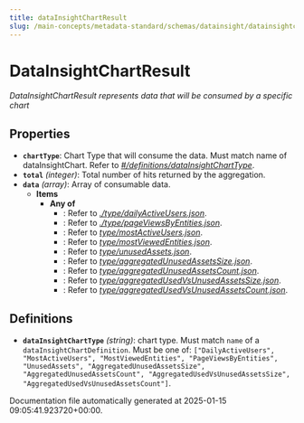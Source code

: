 ```yaml
---
title: dataInsightChartResult
slug: /main-concepts/metadata-standard/schemas/datainsight/datainsightchartresult
---
```


# DataInsightChartResult

*DataInsightChartResult represents data that will be consumed by a specific chart*

## Properties

- **`chartType`**: Chart Type that will consume the data. Must match name of dataInsightChart. Refer to *[#/definitions/dataInsightChartType](#definitions/dataInsightChartType)*.
- **`total`** *(integer)*: Total number of hits returned by the aggregation.
- **`data`** *(array)*: Array of consumable data.
  - **Items**
    - **Any of**
      - : Refer to *[./type/dailyActiveUsers.json](#type/dailyActiveUsers.json)*.
      - : Refer to *[./type/pageViewsByEntities.json](#type/pageViewsByEntities.json)*.
      - : Refer to *[type/mostActiveUsers.json](#pe/mostActiveUsers.json)*.
      - : Refer to *[type/mostViewedEntities.json](#pe/mostViewedEntities.json)*.
      - : Refer to *[type/unusedAssets.json](#pe/unusedAssets.json)*.
      - : Refer to *[type/aggregatedUnusedAssetsSize.json](#pe/aggregatedUnusedAssetsSize.json)*.
      - : Refer to *[type/aggregatedUnusedAssetsCount.json](#pe/aggregatedUnusedAssetsCount.json)*.
      - : Refer to *[type/aggregatedUsedVsUnusedAssetsSize.json](#pe/aggregatedUsedVsUnusedAssetsSize.json)*.
      - : Refer to *[type/aggregatedUsedVsUnusedAssetsCount.json](#pe/aggregatedUsedVsUnusedAssetsCount.json)*.
## Definitions

- **`dataInsightChartType`** *(string)*: chart type. Must match `name` of a `dataInsightChartDefinition`. Must be one of: `["DailyActiveUsers", "MostActiveUsers", "MostViewedEntities", "PageViewsByEntities", "UnusedAssets", "AggregatedUnusedAssetsSize", "AggregatedUnusedAssetsCount", "AggregatedUsedVsUnusedAssetsSize", "AggregatedUsedVsUnusedAssetsCount"]`.


Documentation file automatically generated at 2025-01-15 09:05:41.923720+00:00.
